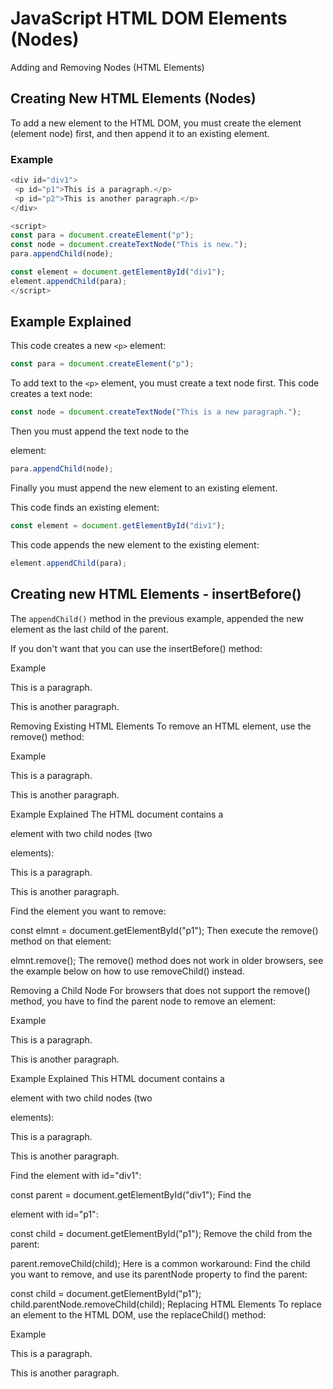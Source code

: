 # JavaScript HTML DOM Elements (Nodes)
Adding and Removing Nodes (HTML Elements)

## Creating New HTML Elements (Nodes)
To add a new element to the HTML DOM, you must create the element (element node) first, and then append it to an existing element.

 ### Example
 ```js
<div id="div1">
  <p id="p1">This is a paragraph.</p>
  <p id="p2">This is another paragraph.</p>
</div>

<script>
const para = document.createElement("p");
const node = document.createTextNode("This is new.");
para.appendChild(node);

const element = document.getElementById("div1");
element.appendChild(para);
</script>
```

## Example Explained 
This code creates a new `<p>` element:
```js
const para = document.createElement("p");
```

To add text to the `<p>` element, you must create a text node first. This code creates a text node:
```js
const node = document.createTextNode("This is a new paragraph.");
```

Then you must append the text node to the <p> element:
```js
para.appendChild(node);
```

Finally you must append the new element to an existing element.

This code finds an existing element:
```js
const element = document.getElementById("div1");
```

This code appends the new element to the existing element:
```js
element.appendChild(para);
```


## Creating new HTML Elements - insertBefore()
The `appendChild()` method in the previous example, appended the new element as the last child of the parent.

If you don't want that you can use the insertBefore() method:

Example
<div id="div1">
  <p id="p1">This is a paragraph.</p>
  <p id="p2">This is another paragraph.</p>
</div>

<script>
const para = document.createElement("p");
const node = document.createTextNode("This is new.");
para.appendChild(node);

const element = document.getElementById("div1");
const child = document.getElementById("p1");
element.insertBefore(para, child);
</script>
Removing Existing HTML Elements
To remove an HTML element, use the remove() method:

Example
<div>
  <p id="p1">This is a paragraph.</p>
  <p id="p2">This is another paragraph.</p>
</div>

<script>
const elmnt = document.getElementById("p1"); elmnt.remove();
</script>
Example Explained 
The HTML document contains a <div> element with two child nodes (two <p> elements):

<div>
  <p id="p1">This is a paragraph.</p>
  <p id="p2">This is another paragraph.</p>
</div>
Find the element you want to remove:

const elmnt = document.getElementById("p1");
Then execute the remove() method on that element:

elmnt.remove();
The remove() method does not work in older browsers, see the example below on how to use removeChild() instead.

Removing a Child Node
For browsers that does not support the remove() method, you have to find the parent node to remove an element:

Example
<div id="div1">
  <p id="p1">This is a paragraph.</p>
  <p id="p2">This is another paragraph.</p>
</div>

<script>
const parent = document.getElementById("div1");
const child = document.getElementById("p1");
parent.removeChild(child);
</script>
Example Explained 
This HTML document contains a <div> element with two child nodes (two <p> elements):

<div id="div1">
  <p id="p1">This is a paragraph.</p>
  <p id="p2">This is another paragraph.</p>
</div>
Find the element with id="div1":

const parent = document.getElementById("div1");
Find the <p> element with id="p1":

const child = document.getElementById("p1");
Remove the child from the parent:

parent.removeChild(child);
Here is a common workaround: Find the child you want to remove, and use its parentNode property to find the parent:

const child = document.getElementById("p1");
child.parentNode.removeChild(child);
Replacing HTML Elements 
To replace an element to the HTML DOM, use the replaceChild() method:

Example
<div id="div1">
  <p id="p1">This is a paragraph.</p>
  <p id="p2">This is another paragraph.</p>
</div>

<script>
const para = document.createElement("p");
const node = document.createTextNode("This is new.");
para.appendChild(node);

const parent = document.getElementById("div1");
const child = document.getElementById("p1");
parent.replaceChild(para, child);
</script>
